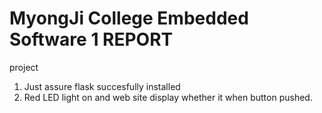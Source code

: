 # MyongJi College Embedded Software 1 REPORT

project
1. Just assure flask succesfully installed
2. Red LED light on and web site display whether it when button pushed.